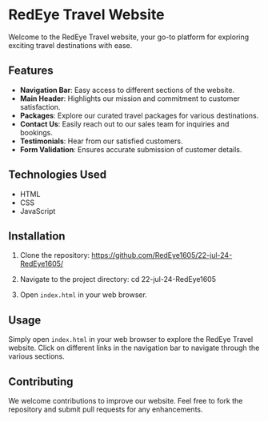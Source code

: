 # RedEye Travel Website

Welcome to the RedEye Travel website, your go-to platform for exploring exciting travel destinations with ease.

## Features

- **Navigation Bar**: Easy access to different sections of the website.
- **Main Header**: Highlights our mission and commitment to customer satisfaction.
- **Packages**: Explore our curated travel packages for various destinations.
- **Contact Us**: Easily reach out to our sales team for inquiries and bookings.
- **Testimonials**: Hear from our satisfied customers.
- **Form Validation**: Ensures accurate submission of customer details.

## Technologies Used

- HTML
- CSS
- JavaScript

## Installation

1. Clone the repository:
https://github.com/RedEye1605/22-jul-24-RedEye1605/

2. Navigate to the project directory:
cd 22-jul-24-RedEye1605

3. Open `index.html` in your web browser.

## Usage

Simply open `index.html` in your web browser to explore the RedEye Travel website. Click on different links in the navigation bar to navigate through the various sections.

## Contributing

We welcome contributions to improve our website. Feel free to fork the repository and submit pull requests for any enhancements.
